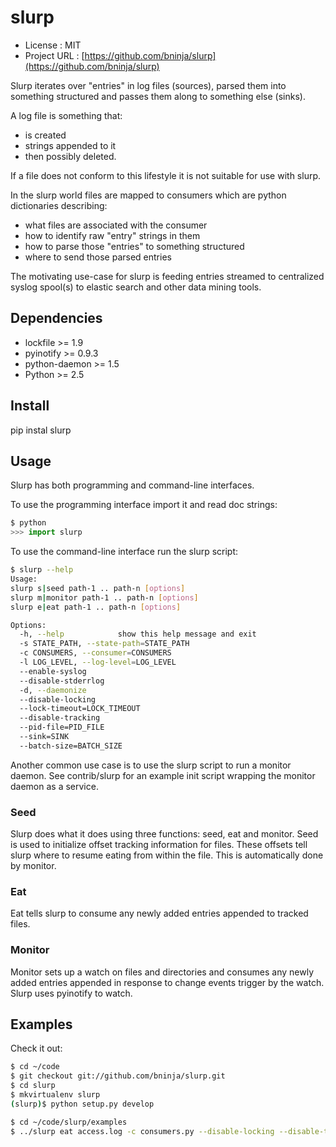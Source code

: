 # slurp

* License          : MIT
* Project URL      : [https://github.com/bninja/slurp](https://github.com/bninja/slurp)

Slurp iterates over "entries" in log files (sources), parsed them into
something structured and passes them along to something else (sinks).

A log file is something that:

* is created
* strings appended to it
* then possibly deleted.
    
If a file does not conform to this lifestyle it is not suitable for use with
slurp.

In the slurp world files are mapped to consumers which are python dictionaries
describing:

* what files are associated with the consumer
* how to identify raw "entry" strings in them
* how to parse those "entries" to something structured
* where to send those parsed entries

The motivating use-case for slurp is feeding entries streamed to centralized
syslog spool(s) to elastic search and other data mining tools.


## Dependencies

* lockfile >= 1.9
* pyinotify >= 0.9.3
* python-daemon >= 1.5
* Python >= 2.5


## Install

pip instal slurp


## Usage

Slurp has both programming and command-line interfaces.

To use the programming interface import it and read doc strings:

```python
$ python
>>> import slurp
```

To use the command-line interface run the slurp script:
 
```bash
$ slurp --help
Usage: 
slurp s|seed path-1 .. path-n [options]
slurp m|monitor path-1 .. path-n [options]
slurp e|eat path-1 .. path-n [options]

Options:
  -h, --help            show this help message and exit
  -s STATE_PATH, --state-path=STATE_PATH
  -c CONSUMERS, --consumer=CONSUMERS
  -l LOG_LEVEL, --log-level=LOG_LEVEL
  --enable-syslog       
  --disable-stderrlog   
  -d, --daemonize       
  --disable-locking     
  --lock-timeout=LOCK_TIMEOUT
  --disable-tracking    
  --pid-file=PID_FILE   
  --sink=SINK           
  --batch-size=BATCH_SIZE
```

Another common use case is to use the slurp script to run a monitor daemon. See
contrib/slurp for an example init script wrapping the monitor daemon as a
service.


### Seed

Slurp does what it does using three functions: seed, eat and monitor. Seed is
used to initialize offset tracking information for files. These offsets tell
slurp where to resume eating from within the file. This is automatically done
by monitor.


### Eat

Eat tells slurp to consume any newly added entries appended to tracked files. 


### Monitor

Monitor sets up a watch on files and directories and consumes any newly added
entries appended in response to change events trigger by the watch. Slurp uses
pyinotify to watch.


## Examples

Check it out:

```bash
$ cd ~/code
$ git checkout git://github.com/bninja/slurp.git
$ cd slurp
$ mkvirtualenv slurp
(slurp)$ python setup.py develop
```

```bash
$ cd ~/code/slurp/examples
$ ../slurp eat access.log -c consumers.py --disable-locking --disable-tracking
```
